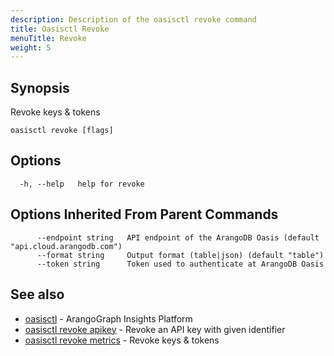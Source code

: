 ```yaml
---
description: Description of the oasisctl revoke command
title: Oasisctl Revoke
menuTitle: Revoke
weight: 5
---
```

## Synopsis
Revoke keys & tokens

```
oasisctl revoke [flags]
```

## Options
```
  -h, --help   help for revoke
```

## Options Inherited From Parent Commands
```
      --endpoint string   API endpoint of the ArangoDB Oasis (default "api.cloud.arangodb.com")
      --format string     Output format (table|json) (default "table")
      --token string      Token used to authenticate at ArangoDB Oasis
```

## See also
* [oasisctl](../options.md)	 - ArangoGraph Insights Platform
* [oasisctl revoke apikey](revoke-apikey.md)	 - Revoke an API key with given identifier
* [oasisctl revoke metrics](revoke-metrics.md)	 - Revoke keys & tokens

